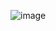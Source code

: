 ![image](https://user-images.githubusercontent.com/45313904/122463756-94c17200-cfe8-11eb-834c-1a38faf8e39e.png)
